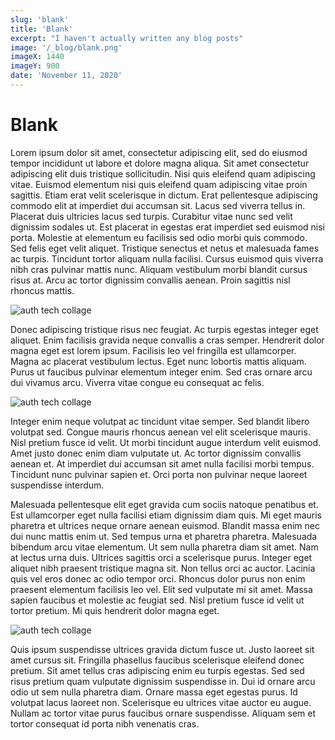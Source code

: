 ```yaml
---
slug: 'blank'
title: 'Blank'
excerpt: "I haven't actually written any blog posts"
image: '/_blog/blank.png'
imageX: 1440
imageY: 900
date: 'November 11, 2020'
---
```


# Blank

Lorem ipsum dolor sit amet, consectetur adipiscing elit, sed do eiusmod tempor incididunt ut labore et dolore magna aliqua. Sit amet consectetur adipiscing elit duis tristique sollicitudin. Nisi quis eleifend quam adipiscing vitae. Euismod elementum nisi quis eleifend quam adipiscing vitae proin sagittis. Etiam erat velit scelerisque in dictum. Erat pellentesque adipiscing commodo elit at imperdiet dui accumsan sit. Lacus sed viverra tellus in. Placerat duis ultricies lacus sed turpis. Curabitur vitae nunc sed velit dignissim sodales ut. Est placerat in egestas erat imperdiet sed euismod nisi porta. Molestie at elementum eu facilisis sed odio morbi quis commodo. Sed felis eget velit aliquet. Tristique senectus et netus et malesuada fames ac turpis. Tincidunt tortor aliquam nulla facilisi. Cursus euismod quis viverra nibh cras pulvinar mattis nunc. Aliquam vestibulum morbi blandit cursus risus at. Arcu ac tortor dignissim convallis aenean. Proin sagittis nisl rhoncus mattis.

![auth tech collage](/_blog/auth-1.png)

Donec adipiscing tristique risus nec feugiat. Ac turpis egestas integer eget aliquet. Enim facilisis gravida neque convallis a cras semper. Hendrerit dolor magna eget est lorem ipsum. Facilisis leo vel fringilla est ullamcorper. Magna ac placerat vestibulum lectus. Eget nunc lobortis mattis aliquam. Purus ut faucibus pulvinar elementum integer enim. Sed cras ornare arcu dui vivamus arcu. Viverra vitae congue eu consequat ac felis.

![auth tech collage](/_blog/auth-1.png)

Integer enim neque volutpat ac tincidunt vitae semper. Sed blandit libero volutpat sed. Congue mauris rhoncus aenean vel elit scelerisque mauris. Nisl pretium fusce id velit. Ut morbi tincidunt augue interdum velit euismod. Amet justo donec enim diam vulputate ut. Ac tortor dignissim convallis aenean et. At imperdiet dui accumsan sit amet nulla facilisi morbi tempus. Tincidunt nunc pulvinar sapien et. Orci porta non pulvinar neque laoreet suspendisse interdum.

Malesuada pellentesque elit eget gravida cum sociis natoque penatibus et. Est ullamcorper eget nulla facilisi etiam dignissim diam quis. Mi eget mauris pharetra et ultrices neque ornare aenean euismod. Blandit massa enim nec dui nunc mattis enim ut. Sed tempus urna et pharetra pharetra. Malesuada bibendum arcu vitae elementum. Ut sem nulla pharetra diam sit amet. Nam at lectus urna duis. Ultrices sagittis orci a scelerisque purus. Integer eget aliquet nibh praesent tristique magna sit. Non tellus orci ac auctor. Lacinia quis vel eros donec ac odio tempor orci. Rhoncus dolor purus non enim praesent elementum facilisis leo vel. Elit sed vulputate mi sit amet. Massa sapien faucibus et molestie ac feugiat sed. Nisl pretium fusce id velit ut tortor pretium. Mi quis hendrerit dolor magna eget.

![auth tech collage](/_blog/auth-1.png)

Quis ipsum suspendisse ultrices gravida dictum fusce ut. Justo laoreet sit amet cursus sit. Fringilla phasellus faucibus scelerisque eleifend donec pretium. Sit amet tellus cras adipiscing enim eu turpis egestas. Sed sed risus pretium quam vulputate dignissim suspendisse in. Dui id ornare arcu odio ut sem nulla pharetra diam. Ornare massa eget egestas purus. Id volutpat lacus laoreet non. Scelerisque eu ultrices vitae auctor eu augue. Nullam ac tortor vitae purus faucibus ornare suspendisse. Aliquam sem et tortor consequat id porta nibh venenatis cras.
